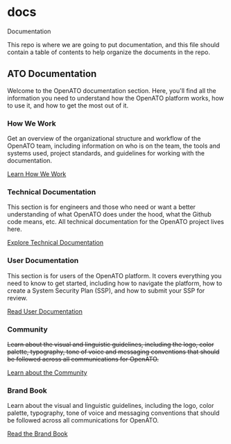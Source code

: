 # docs
Documentation

This repo is where we are going to put documentation, and this file should contain a table of contents to help organize the documents in the repo.


## ATO Documentation

Welcome to the OpenATO documentation section. Here, you'll find all the information you need to understand how the OpenATO platform works, how to use it, and how to get the most out of it.



### How We Work

Get an overview of the organizational structure and workflow of the OpenATO team, including information on who is on the team, the tools and systems used, project standards, and guidelines for working with the documentation.

[Learn How We Work](/how-we-work)

### Technical Documentation

This section is for engineers and those who need or want a better understanding of what OpenATO does under the hood, what the Github code means, etc. All technical documentation for the OpenATO project lives here.

[Explore Technical Documentation](/technical)

### User Documentation

This section is for users of the OpenATO platform. It covers everything you need to know to get started, including how to navigate the platform, how to create a System Security Plan (SSP), and how to submit your SSP for review.

[Read User Documentation](/user)

### Community

~~Learn about the visual and linguistic guidelines, including the logo, color palette, typography, tone of voice and messaging conventions that should be followed across all communications for OpenATO.~~

[Learn about the Community](/community)



### Brand Book

Learn about the visual and linguistic guidelines, including the logo, color palette, typography, tone of voice and messaging conventions that should be followed across all communications for OpenATO.

[Read the Brand Book](https://github.com/OpenATO/Brand-Book)